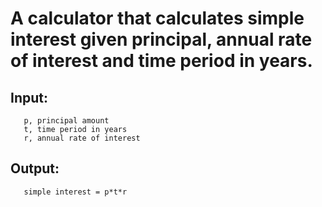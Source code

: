 # A calculator that calculates simple interest given principal, annual rate of interest and time period in years.

## Input: 
	   p, principal amount
	   t, time period in years
	   r, annual rate of interest

## Output:
	   simple interest = p*t*r
